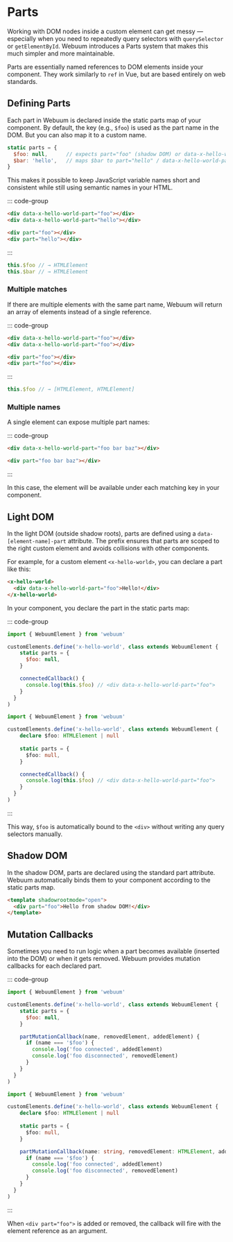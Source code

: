 # Parts

Working with DOM nodes inside a custom element can get messy — especially when you need to repeatedly query selectors with `querySelector` or `getElementById`. Webuum introduces a Parts system that makes this much simpler and more maintainable.

Parts are essentially named references to DOM elements inside your component. They work similarly to `ref` in Vue, but are based entirely on web standards.

## Defining Parts

Each part in Webuum is declared inside the static parts map of your component.
By default, the key (e.g., `$foo`) is used as the part name in the DOM. But you can also map it to a custom name.

```js
static parts = {
  $foo: null,      // expects part="foo" (shadow DOM) or data-x-hello-world-part="foo" (light DOM)
  $bar: 'hello',   // maps $bar to part="hello" / data-x-hello-world-part="hello"
}
```

This makes it possible to keep JavaScript variable names short and consistent while still using semantic names in your HTML.

::: code-group
```html [Light DOM]
<div data-x-hello-world-part="foo"></div>
<div data-x-hello-world-part="hello"></div>
```
```html [Shadow DOM]
<div part="foo"></div>
<div part="hello"></div>
```
:::
```js
this.$foo // → HTMLElement
this.$bar // → HTMLElement
```

### Multiple matches
If there are multiple elements with the same part name, Webuum will return an array of elements instead of a single reference.

::: code-group
```html [Light DOM]
<div data-x-hello-world-part="foo"></div>
<div data-x-hello-world-part="foo"></div>
```
```html [Shadow DOM]
<div part="foo"></div>
<div part="foo"></div>
```
:::
```js
this.$foo // → [HTMLElement, HTMLElement]
```

### Multiple names
A single element can expose multiple part names:

::: code-group
```html [Light DOM]
<div data-x-hello-world-part="foo bar baz"></div>
```
```html [Shadow DOM]
<div part="foo bar baz"></div>
```
:::

In this case, the element will be available under each matching key in your component.

## Light DOM

In the light DOM (outside shadow roots), parts are defined using a `data-[element-name]-part` attribute.
The prefix ensures that parts are scoped to the right custom element and avoids collisions with other components.

For example, for a custom element `<x-hello-world>`, you can declare a part like this:

```html
<x-hello-world>
  <div data-x-hello-world-part="foo">Hello!</div>
</x-hello-world>
```

In your component, you declare the part in the static parts map:

::: code-group
```js
import { WebuumElement } from 'webuum'

customElements.define('x-hello-world', class extends WebuumElement {
    static parts = {
      $foo: null,
    }

    connectedCallback() {
      console.log(this.$foo) // <div data-x-hello-world-part="foo">
    }
  }
)
```
```ts
import { WebuumElement } from 'webuum'

customElements.define('x-hello-world', class extends WebuumElement {
    declare $foo: HTMLElement | null
    
    static parts = {
      $foo: null,
    }

    connectedCallback() {
      console.log(this.$foo) // <div data-x-hello-world-part="foo">
    }
  }
)
```
:::

This way, `$foo` is automatically bound to the `<div>` without writing any query selectors manually.

## Shadow DOM
In the shadow DOM, parts are declared using the standard part attribute.
Webuum automatically binds them to your component according to the static parts map.

```html
<template shadowrootmode="open">
  <div part="foo">Hello from shadow DOM!</div>
</template>
```

## Mutation Callbacks
Sometimes you need to run logic when a part becomes available (inserted into the DOM) or when it gets removed.
Webuum provides mutation callbacks for each declared part.

::: code-group
```js
import { WebuumElement } from 'webuum'

customElements.define('x-hello-world', class extends WebuumElement {
    static parts = {
      $foo: null,
    }

    partMutationCallback(name, removedElement, addedElement) {
      if (name === '$foo') {
        console.log('foo connected', addedElement)
        console.log('foo disconnected', removedElement) 
      }
    }
  }
)
```
```ts
import { WebuumElement } from 'webuum'

customElements.define('x-hello-world', class extends WebuumElement {
    declare $foo: HTMLElement | null
    
    static parts = {
      $foo: null,
    }

    partMutationCallback(name: string, removedElement: HTMLElement, addedElement: HTMLElement) {
      if (name === '$foo') {
        console.log('foo connected', addedElement)
        console.log('foo disconnected', removedElement)
      }
    }
  }
)
```
:::

When `<div part="foo">` is added or removed, the callback will fire with the element reference as an argument.
